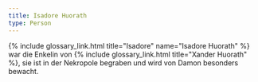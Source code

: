 ```yaml
---
title: Isadore Huorath
type: Person
---
```


{% include glossary_link.html title="Isadore" name="Isadore Huorath" %} war die Enkelin von {% include glossary_link.html title="Xander Huorath" %}, sie ist in der Nekropole begraben und wird von Damon besonders bewacht.
